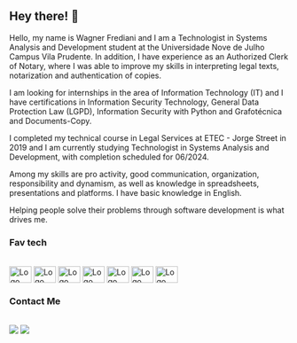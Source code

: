 ## Hey there! 👋 ##
Hello, my name is Wagner Frediani and I am a Technologist in Systems Analysis and Development student at the Universidade Nove de Julho Campus Vila Prudente. In addition, I have experience as an Authorized Clerk of Notary, where I was able to improve my skills in interpreting legal texts, notarization and authentication of copies.

I am looking for internships in the area of ​​Information Technology (IT) and I have certifications in Information Security Technology, General Data Protection Law (LGPD), Information Security with Python and Grafotécnica and Documents-Copy.

I completed my technical course in Legal Services at ETEC - Jorge Street in 2019 and I am currently studying Technologist in Systems Analysis and Development, with completion scheduled for 06/2024.

Among my skills are pro activity, good communication, organization, responsibility and dynamism, as well as knowledge in spreadsheets, presentations and platforms. I have basic knowledge in English.

Helping people solve their problems through software development is what drives me.

### Fav tech ###
<div style="display: inline_block"><br>
    <img align="center" alt="Logo Node JS" height="30" width="40" src="https://cdn.delivr.net/gh/devicons/devicon/icons/nodejs/nodejs-original.svg" />         
    <img align="center" alt="Logo React JS" height="30" width="40" src="https://cdn.jsdelivr.net/gh/devicons/devicon/icons/react/react-original.svg">
    <img align="center" alt="Logo Javascript" height="30" width="40" src="https://cdn.jsdelivr.net/gh/devicons/devicon/icons/javascript/javascript-plain.svg" />
    <img align="center" alt="Logo Java" height="30" width="40" src="https://cdn.jsdelivr.net/gh/devicons/devicon/icons/java/java-original.svg" />
    <img align="center" alt="Logo HTML5" height="30" width="40" src="https://cdn.jsdelivr.net/gh/devicons/devicon/icons/html5/html5-original.svg" />
    <img align="center" alt="Logo CSS3" height="30" width="40" src="https://cdn.jsdelivr.net/gh/devicons/devicon/icons/css3/css3-original.svg" />
    <img align="center" alt="Logo Docker" height="30" width="40" src="https://cdn.jsdelivr.net/gh/devicons/devicon/icons/docker/docker-original.svg" />
</div>

### Contact Me ###
 
<div style="display: inline_block"><br> 
  <a href="https://www.linkedin.com/in/wagner-frediani-1743a3212" target="_blank"><img src="https://img.shields.io/badge/-LinkedIn-%230077B5?style=for-the-badge&logo=linkedin&logoColor=white" target="_blank"></a> 
  <a href="https://www.instagram.com/frediani1_" target="_blank"><img src="https://img.shields.io/badge/-Instagram-%23E4405F?style=for-the-badge&logo=instagram&logoColor=white" target="_blank"></a>
  
</div>
